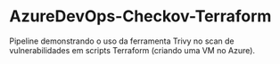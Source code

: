 # AzureDevOps-Checkov-Terraform

Pipeline demonstrando o uso da ferramenta Trivy no scan de vulnerabilidades em scripts Terraform (criando uma VM no Azure).
